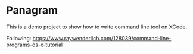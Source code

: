 # Panagram

This is a demo project to show how to write command line tool on XCode.

Following: https://www.raywenderlich.com/128039/command-line-programs-os-x-tutorial
